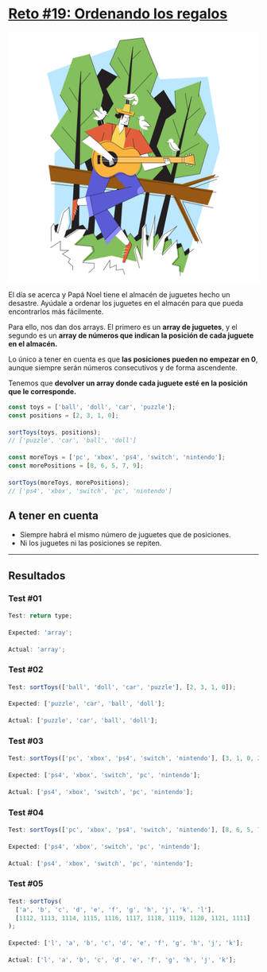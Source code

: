 # [Reto #19: Ordenando los regalos](https://adventjs.dev/es/challenges/2022/19)

![Reto_19](../Assets/Retos_SVG/19.svg)

El día se acerca y Papá Noel tiene el almacén de juguetes hecho un desastre. Ayúdale a ordenar los juguetes en el almacén para que pueda encontrarlos más fácilmente.

Para ello, nos dan dos arrays. El primero es un **array de juguetes**, y el segundo es un **array de números que indican la posición de cada juguete en el almacén.**

Lo único a tener en cuenta es que **las posiciones pueden no empezar en 0**, aunque siempre serán números consecutivos y de forma ascendente.

Tenemos que **devolver un array donde cada juguete esté en la posición que le corresponde.**

```js
const toys = ['ball', 'doll', 'car', 'puzzle'];
const positions = [2, 3, 1, 0];

sortToys(toys, positions);
// ['puzzle', 'car', 'ball', 'doll']

const moreToys = ['pc', 'xbox', 'ps4', 'switch', 'nintendo'];
const morePositions = [8, 6, 5, 7, 9];

sortToys(moreToys, morePositions);
// ['ps4', 'xbox', 'switch', 'pc', 'nintendo']
```

## A tener en cuenta

- Siempre habrá el mismo número de juguetes que de posiciones.
- Ni los juguetes ni las posiciones se repiten.

---

## Resultados

### Test #01

```js
Test: return type;

Expected: 'array';

Actual: 'array';
```

### Test #02

```js
Test: sortToys(['ball', 'doll', 'car', 'puzzle'], [2, 3, 1, 0]);

Expected: ['puzzle', 'car', 'ball', 'doll'];

Actual: ['puzzle', 'car', 'ball', 'doll'];
```

### Test #03

```js
Test: sortToys(['pc', 'xbox', 'ps4', 'switch', 'nintendo'], [3, 1, 0, 2, 4]);

Expected: ['ps4', 'xbox', 'switch', 'pc', 'nintendo'];

Actual: ['ps4', 'xbox', 'switch', 'pc', 'nintendo'];
```

### Test #04

```js
Test: sortToys(['pc', 'xbox', 'ps4', 'switch', 'nintendo'], [8, 6, 5, 7, 9]);

Expected: ['ps4', 'xbox', 'switch', 'pc', 'nintendo'];

Actual: ['ps4', 'xbox', 'switch', 'pc', 'nintendo'];
```

### Test #05

```js
Test: sortToys(
  ['a', 'b', 'c', 'd', 'e', 'f', 'g', 'h', 'j', 'k', 'l'],
  [1112, 1113, 1114, 1115, 1116, 1117, 1118, 1119, 1120, 1121, 1111]
);

Expected: ['l', 'a', 'b', 'c', 'd', 'e', 'f', 'g', 'h', 'j', 'k'];

Actual: ['l', 'a', 'b', 'c', 'd', 'e', 'f', 'g', 'h', 'j', 'k'];
```
